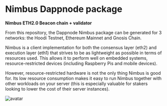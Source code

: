 # Nimbus Dappnode package

**Nimbus ETH2.0 Beacon chain + validator**

From this repository, the Dappnode Nimbus package can be generated for 3 networks: the Hoodi Testnet, Ethereum Mainnet and Gnosis Chain.

Nimbus is a client implementation for both the consensus layer (eth2) and execution layer (eth1) that strives to be as lightweight as possible in terms of resources used. This allows it to perform well on embedded systems, resource-restricted devices (including Raspberry Pis and mobile devices).

However, resource-restricted hardware is not the only thing Nimbus is good for. Its low resource consumption makes it easy to run Nimbus together with other workloads on your server (this is especially valuable for stakers looking to lower the cost of their server instances).

![avatar](avatar.png)
